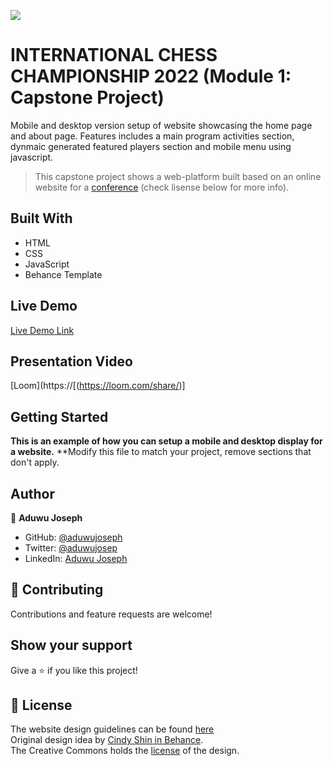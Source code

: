 ![](https://img.shields.io/badge/Microverse-blueviolet)

# INTERNATIONAL CHESS CHAMPIONSHIP 2022 (Module 1: Capstone Project)

Mobile and desktop version setup of website showcasing the home page and about page. Features includes a main program activities section, dynmaic generated featured players section and mobile menu using javascript.

> This capstone project shows a web-platform built 
> based on an online website for a [conference](https://www.behance.net/gallery/29845175/CC-Global-Summit-2015) 
> (check lisense below for more info).

## Built With
- HTML
- CSS
- JavaScript
- Behance Template

## Live Demo

[Live Demo Link](https://aduwujoseph.github.io/Capstone1/)

## Presentation Video

[Loom](https://[(https://loom.com/share/)]

## Getting Started

**This is an example of how you can setup a mobile and desktop display for a website.**
**Modify this file to match your project, remove sections that don't apply.

## Author

👤 **Aduwu Joseph**

- GitHub: [@aduwujoseph](https://github.com/AduwuJoseph)
- Twitter: [@aduwujosep](https://twitter.com/aduwujoseph)
- LinkedIn: [Aduwu Joseph](linkedin.com/in/aduwu-joseph-483b91163/)

## 🤝 Contributing

Contributions and feature requests are welcome!

## Show your support

Give a ⭐️ if you like this project!

## 📝 License
The website design guidelines can be found [here](https://www.behance.net/gallery/29845175/CC-Global-Summit-2015) <br>
Original design idea by [Cindy Shin in Behance](https://www.behance.net/adagio07).<br>
The Creative Commons holds the [license](https://creativecommons.org/licenses/by-nc/4.0/) of the design.

